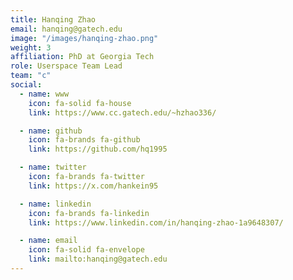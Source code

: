 ```yaml
---
title: Hanqing Zhao
email: hanqing@gatech.edu
image: "/images/hanqing-zhao.png"
weight: 3
affiliation: PhD at Georgia Tech
role: Userspace Team Lead
team: "c"
social:
  - name: www
    icon: fa-solid fa-house
    link: https://www.cc.gatech.edu/~hzhao336/

  - name: github
    icon: fa-brands fa-github
    link: https://github.com/hq1995

  - name: twitter
    icon: fa-brands fa-twitter
    link: https://x.com/hankein95

  - name: linkedin
    icon: fa-brands fa-linkedin
    link: https://www.linkedin.com/in/hanqing-zhao-1a9648307/

  - name: email
    icon: fa-solid fa-envelope
    link: mailto:hanqing@gatech.edu
---
```

